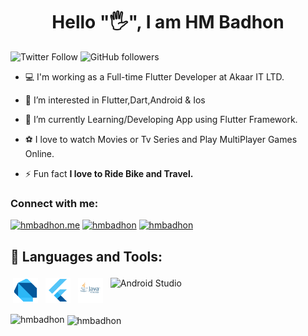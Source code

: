 <h1 align="center">Hello "🖐️", I am HM Badhon</h1> 

![Twitter Follow](https://img.shields.io/twitter/follow/hmbadhon?label=hmbadhon&logo=twitter&style=for-the-badge)
![GitHub followers](https://img.shields.io/github/followers/hmbadhon?logo=GitHub&style=for-the-badge)

- 💻 I'm working as a Full-time Flutter Developer at Akaar IT LTD.

- 👀 I’m interested in Flutter,Dart,Android & Ios

- 🌱 I’m currently Learning/Developing App using Flutter Framework.

- ⚽ I love to watch Movies or Tv Series and Play MultiPlayer Games Online.

- ⚡ Fun fact **I love to Ride Bike and Travel.**

### Connect with me:

<a href="https://hmbadhon.me" target="blank"><img src="https://cdn-icons.flaticon.com/png/512/1927/premium/1927768.png?token=exp=1640545527~hmac=9041c46936f64e5aaea04c3b4238fdcb" alt="hmbadhon.me" height="50" width="50" /></a>
<a href="https://linkedin.com/in/hmbadhon" target="blank"><img src="https://image.flaticon.com/icons/png/512/145/145807.png" alt="hmbadhon" height="50" width="50" /></a>
<a href="https://twitter.com/hmbadhon" target="blank"><img src="https://image.flaticon.com/icons/png/512/145/145812.png" alt="hmbadhon" height="50" width="50" /></a>


## 🧰 Languages and Tools:
<p align="start">
<img src="https://raw.githubusercontent.com/github/explore/80688e429a7d4ef2fca1e82350fe8e3517d3494d/topics/dart/dart.png" alt="Python" height="40" style="vertical-align:top; margin:4px">
<img src="https://raw.githubusercontent.com/github/explore/80688e429a7d4ef2fca1e82350fe8e3517d3494d/topics/flutter/flutter.png" alt="Javascript" height="40" style="vertical-align:top; margin:4px">
<img src="https://raw.githubusercontent.com/github/explore/80688e429a7d4ef2fca1e82350fe8e3517d3494d/topics/java/java.png" alt="VS Code" height="40" style="vertical-align:top; margin:4px">
<img src="https://user-images.githubusercontent.com/60685715/127171045-689266f5-1bc3-41c1-88dc-976057ea6100.png" alt="Android Studio" height="40" style="vertical-align:top; margin:4px">
</p>


<p><img align="left" src="https://github-readme-stats.vercel.app/api/top-langs/?username=hmbadhon&layout=compact&hide=html" alt="hmbadhon" /></p>


<p>&nbsp;<img align="center" src="https://github-readme-stats.vercel.app/api?username=hmbadhon&show_icons=true" alt="hmbadhon" /></p>




 
